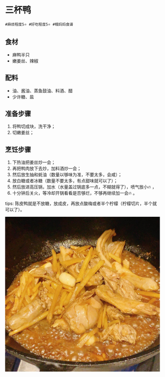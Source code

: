 # 三杯鸭

```
#麻烦程度5⭐️ #好吃程度5⭐️ #糯妈妈食谱
```

## 食材

- 麻鸭半只
- 嫩姜丝、辣椒

## 配料

- 油、酱油、蒸鱼鼓油、料酒、醋
- 少许糖、盐

## 准备步骤

1. 将鸭切成块，洗干净；
2. 切嫩姜丝；

## 烹饪步骤

1. 下热油把姜丝炒一会；
2. 再把鸭肉放下去炒，加料酒炒一会；
3. 然后放生抽和蚝油（数量以够味为准，不要太多，会咸）；
4. 放白糖或者冰糖（数量不要太多，有点甜味就可以了）；
5. 然后放进高压锅，加水（水量盖过锅底多一点，不糊就得了），喷气放小🔥 ，
6. 十分钟后关火，等冷却开锅看看是否够烂，不够再继续加一会🔥 。

tips: 陈皮鸭就是不放糖，放成皮，再放点酸梅或者半个柠檬（柠檬切片，半个就可以了）。

![](../_images/sanbeiya.jpg ':loading=lazy')

